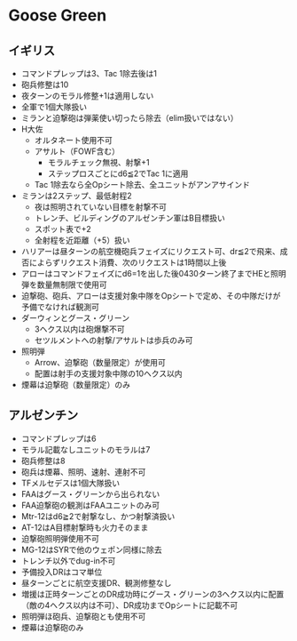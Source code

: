 # Goose Green

## イギリス
- コマンドプレップは3、Tac 1除去後は1
- 砲兵修整は10
- 夜ターンのモラル修整+1は適用しない
- 全軍で1個大隊扱い
- ミランと迫撃砲は弾薬使い切ったら除去（elim扱いではない）
- H大佐
  - オルタネート使用不可
  - アサルト（FOWF含む）
    - モラルチェック無視、射撃+1
    - ステップロスごとにd6≦2でTac 1に適用
  - Tac 1除去なら全Opシート除去、全ユニットがアンアサインド
- ミランは2ステップ、最低射程2
  - 夜は照明されていない目標を射撃不可
  - トレンチ、ビルディングのアルゼンチン軍はB目標扱い
  - スポット表で+2
  - 全射程を近距離（+5）扱い
- ハリアーは昼ターンの航空機砲兵フェイズにリクエスト可、dr≦2で飛来、成否によらずリクエスト消費、次のリクエストは1時間以上後
- アローはコマンドフェイズにd6=1を出した後0430ターン終了までHEと照明弾を数量無制限で使用可
- 迫撃砲、砲兵、アローは支援対象中隊をOpシートで定め、その中隊だけが予備でなければ観測可
- ダーウィンとグース・グリーン
  - 3ヘクス以内は砲爆撃不可
  - セツルメントへの射撃/アサルトは歩兵のみ可
- 照明弾
  - Arrow、迫撃砲（数量限定）が使用可
  - 配置は射手の支援対象中隊の10ヘクス以内
- 煙幕は迫撃砲（数量限定）のみ

## アルゼンチン
- コマンドプレップは6
- モラル記載なしユニットのモラルは7
- 砲兵修整は8
- 砲兵は煙幕、照明、速射、連射不可
- TFメルセデスは1個大隊扱い
- FAAはグース・グリーンから出られない
- FAA迫撃砲の観測はFAAユニットのみ可
- Mtr-12はd6≧2で射撃なし、かつ射撃済扱い
- AT-12はA目標射撃時も火力そのまま
- 迫撃砲照明弾使用不可
- MG-12はSYRで他のウェポン同様に除去
- トレンチ以外でdug-in不可
- 予備投入DRはコマ単位
- 昼ターンごとに航空支援DR、観測修整なし
- 増援は正時ターンごとのDR成功時にグース・グリーンの3ヘクス以内に配置（敵の4ヘクス以内は不可）、DR成功までOpシートに記載不可
- 照明弾ほ砲兵、迫撃砲とも使用不可
- 煙幕は迫撃砲のみ
